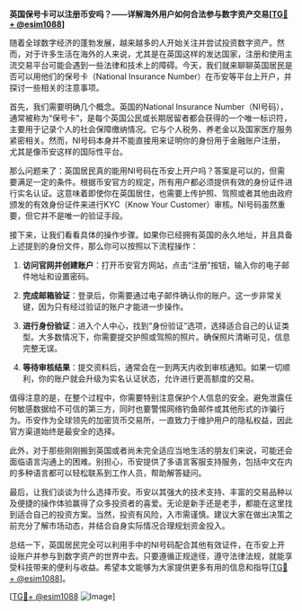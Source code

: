 **英国保号卡可以注册币安吗？——详解海外用户如何合法参与数字资产交易[[TG💪+ @esim1088](https://t.me/s/esim1088)]**

随着全球数字经济的蓬勃发展，越来越多的人开始关注并尝试投资数字资产。然而，对于许多生活在海外的人来说，尤其是在英国这样的发达国家，注册和使用主流交易平台可能会遇到一些法律和技术上的障碍。今天，我们就来聊聊英国居民是否可以用他们的保号卡（National Insurance Number）在币安等平台上开户，并探讨一些相关的注意事项。

首先，我们需要明确几个概念。英国的National Insurance Number（NI号码），通常被称为“保号卡”，是每个英国公民或长期居留者都会获得的一个唯一标识符，主要用于记录个人的社会保障缴纳情况。它与个人税务、养老金以及国家医疗服务紧密相关。然而，NI号码本身并不能直接用来证明你的身份用于金融账户注册，尤其是像币安这样的国际性平台。

那么问题来了：英国居民真的能用NI号码在币安上开户吗？答案是可以的，但需要满足一定的条件。根据币安官方的规定，所有用户都必须提供有效的身份证件进行实名认证。这意味着即使你在英国居住，也需要上传护照、驾照或者其他由政府颁发的有效身份证件来进行KYC（Know Your Customer）审核。NI号码虽然重要，但它并不是唯一的验证手段。

接下来，让我们看看具体的操作步骤。如果你已经拥有英国的永久地址，并且具备上述提到的身份文件，那么你可以按照以下流程操作：

1. **访问官网并创建账户**：打开币安官方网站，点击“注册”按钮，输入你的电子邮件地址和设置密码。
   
2. **完成邮箱验证**：登录后，你需要通过电子邮件确认你的账户。这一步非常关键，因为只有经过验证的账户才能进一步操作。

3. **进行身份验证**：进入个人中心，找到“身份验证”选项，选择适合自己的认证类型。大多数情况下，你需要提交护照或驾照的照片。确保照片清晰可见，信息完整无误。

4. **等待审核结果**：提交资料后，通常会在一到两天内收到审核通知。如果一切顺利，你的账户就会升级为实名认证状态，允许进行更高额度的交易。

值得注意的是，在整个过程中，你需要特别注意保护个人信息的安全。避免泄露任何敏感数据给不可信的第三方，同时也要警惕网络钓鱼邮件或其他形式的诈骗行为。币安作为全球领先的加密货币交易所，一直致力于维护用户的隐私权益，因此官方渠道始终是最安全的选择。

此外，对于那些刚刚搬到英国或者尚未完全适应当地生活的朋友们来说，可能还会面临语言沟通上的困难。别担心，币安提供了多语言客服支持服务，包括中文在内的多种语言都可以轻松联系到工作人员，帮助解答疑问。

最后，让我们谈谈为什么选择币安。币安以其强大的技术支持、丰富的交易品种以及便捷的操作体验赢得了众多投资者的喜爱。无论是新手还是老手，都能在这里找到适合自己的投资方案。当然，投资有风险，入市需谨慎。建议大家在做出决策之前充分了解市场动态，并结合自身实际情况合理规划资金投入。

总结一下，英国居民完全可以利用手中的NI号码配合其他有效证件，在币安上开设账户并参与到数字资产的世界中去。只要遵循正规途径，遵守法律法规，就能享受科技带来的便利与收益。希望本文能够为大家提供更多有用的信息和指导[[TG💪+ @esim1088](https://t.me/s/esim1088)]。

[[TG💪+ @esim1088](https://t.me/s/esim1088) ![Image](https://i.postimg.cc/4NQfJmqS/Snipaste-2025-05-13-00-14-12.png)]